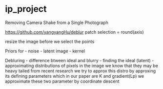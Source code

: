 # ip_project
 Removing Camera Shake from a Single Photograph

https://github.com/yangyangHu/deblur
patch selection = round(axis)

resize the image before we select the points

Priors for
	- noise
	- latent image
	- kernel

Debluring
	- difference btween ideal and blurry
	- finding the ideal (latent)
		- approximating distributions of pixels in the image
			we know that they may be heavy tailed from recent research
			we try to approx this distro by approxing its defining parameters
			which in our paper are K and gradient(Lp)
			we approximate these two parameter by coordinate descent